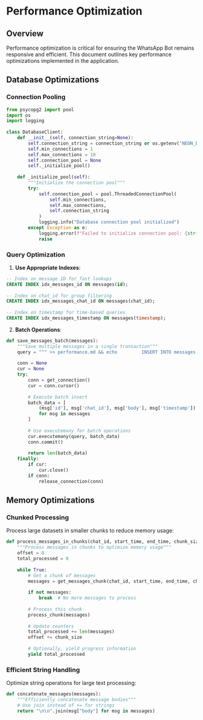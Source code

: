 # Performance Optimization  
  
## Overview  
  
Performance optimization is critical for ensuring the WhatsApp Bot remains responsive and efficient. This document outlines key performance optimizations implemented in the application.  
  
## Database Optimizations  
  
### Connection Pooling  
  
```python  
from psycopg2 import pool  
import os  
import logging  
  
class DatabaseClient:  
    def __init__(self, connection_string=None):  
        self.connection_string = connection_string or os.getenv("NEON_DB_URL")  
        self.min_connections = 1  
        self.max_connections = 10  
        self.connection_pool = None  
        self._initialize_pool()  
  
    def _initialize_pool(self):  
        """Initialize the connection pool"""  
        try:  
            self.connection_pool = pool.ThreadedConnectionPool(  
                self.min_connections,  
                self.max_connections,  
                self.connection_string  
            )  
            logging.info("Database connection pool initialized")  
        except Exception as e:  
            logging.error(f"Failed to initialize connection pool: {str(e)}")  
            raise  
```  
  
### Query Optimization  
  
1. **Use Appropriate Indexes**:  
  
```sql  
-- Index on message ID for fast lookups  
CREATE INDEX idx_messages_id ON messages(id);  
  
-- Index on chat_id for group filtering  
CREATE INDEX idx_messages_chat_id ON messages(chat_id);  
  
-- Index on timestamp for time-based queries  
CREATE INDEX idx_messages_timestamp ON messages(timestamp);  
```  
  
2. **Batch Operations**:  
  
```python  
def save_messages_batch(messages):  
    """Save multiple messages in a single transaction"""  
    query = """ >> performance.md && echo         INSERT INTO messages (id, chat_id, body, timestamp) >> performance.md && echo         VALUES (%s, %s, %s, %s) >> performance.md && echo         ON CONFLICT (id) DO NOTHING >> performance.md && echo     """  
  
    conn = None  
    cur = None  
    try:  
        conn = get_connection()  
        cur = conn.cursor()  
  
        # Execute batch insert  
        batch_data = [  
            (msg['id'], msg['chat_id'], msg['body'], msg['timestamp'])  
            for msg in messages  
        ]  
  
        # Use executemany for batch operations  
        cur.executemany(query, batch_data)  
        conn.commit()  
  
        return len(batch_data)  
    finally:  
        if cur:  
            cur.close()  
        if conn:  
            release_connection(conn)  
```  
  
## Memory Optimizations  
  
### Chunked Processing  
  
Process large datasets in smaller chunks to reduce memory usage:  
  
```python  
def process_messages_in_chunks(chat_id, start_time, end_time, chunk_size=100):  
    """Process messages in chunks to optimize memory usage"""  
    offset = 0  
    total_processed = 0  
  
    while True:  
        # Get a chunk of messages  
        messages = get_messages_chunk(chat_id, start_time, end_time, chunk_size, offset)  
  
        if not messages:  
            break  # No more messages to process  
  
        # Process this chunk  
        process_chunk(messages)  
  
        # Update counters  
        total_processed += len(messages)  
        offset += chunk_size  
  
        # Optionally, yield progress information  
        yield total_processed  
```  
  
### Efficient String Handling  
  
Optimize string operations for large text processing:  
  
```python  
def concatenate_messages(messages):  
    """Efficiently concatenate message bodies"""  
    # Use join instead of += for strings  
    return "\n\n".join(msg["body"] for msg in messages)  
``` 
